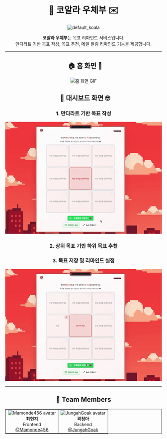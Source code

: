 <h1 align="center">🐨 코알라 우체부 ✉️</h1>
<p align="center">
  <img width="250" height="250" alt="default_koala"
       src="https://github.com/user-attachments/assets/62fb45f9-557f-4b57-8be8-690cd292babc" />
</p>
<p align="center">
  <b>코알라 우체부</b>는 목표 리마인드 서비스입니다.<br/>
  만다라트 기반 목표 작성, 목표 추천, 메일 알림 리마인드 기능을 제공합니다.
</p>

---
<h2 align="center">   🏠 홈 화면 🔑 </h2>
<p align="center">
  <img src="https://github.com/KoalaMailMan/.github/raw/main/gif/home.gif" alt="홈 화면 GIF" width="600">
</p>

<h2 align="center">   📑 대시보드 화면 🤓 </h2>
<h3 align="center"> 1. 만다라트 기반 목표 작성 </h3>

<p align="center">
  <img src="https://github.com/KoalaMailMan/.github/raw/main/gif/setGoal.gif" alt="만다라트 화면 GIF" width="600">
</p>

<h3 align="center"> 2. 상위 목표 기반 하위 목표 추천 </h3>
<h3 align="center"> 3. 목표 저장 및 리마인드 설정 </h3>

<p align="center">
  <img src="https://github.com/KoalaMailMan/.github/raw/main/gif/remind.gif" alt="리마인드 화면 GIF" width="600">
</p>

---

<h2 align="center">👥 Team Members</h2>

<div align="center">

<table border="1" cellpadding="10" cellspacing="0">
  <tr>
  <td align="center">
      <img src="https://github.com/Mamonde456.png" width="100" alt="Mamonde456 avatar"/><br/>
      <b>최현지</b><br/>
      Frontend<br/>
      <a href="https://github.com/Mamonde456">@Mamonde456</a>
    </td>
    <td align="center">
      <img src="https://github.com/JungahGoak.png" width="100" alt="JungahGoak avatar"/><br/>
      <b>곽정아</b><br/>
      Backend<br/>
      <a href="https://github.com/JungahGoak">@JungahGoak</a>
    </td>
    
  </tr>
</table>

</div>
